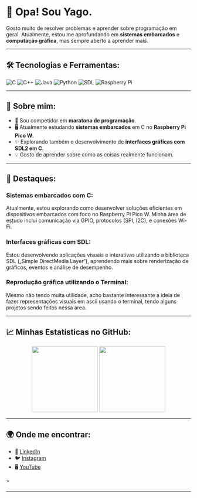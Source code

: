 # 👋 Opa! Sou **Yago**.

Gosto muito de resolver problemas e aprender sobre programação em geral. Atualmente, estou me aprofundando em **sistemas embarcados** e **computação gráfica**, mas sempre aberto a aprender mais.

---

## 🛠️ Tecnologias e Ferramentas:

![C](https://img.shields.io/badge/-C-blue?style=flat-square&logo=c&logoColor=white)
![C++](https://img.shields.io/badge/-C++-00599C?style=flat-square&logo=cplusplus&logoColor=white)
![Java](https://img.shields.io/badge/-Java-red?style=flat-square&logo=java&logoColor=white)
![Python](https://img.shields.io/badge/-Python-3776AB?style=flat-square&logo=python&logoColor=white)
![SDL](https://img.shields.io/badge/-SDL-FF6C37?style=flat-square&logo=SimpleDirectMediaLayer&logoColor=white)
![Raspberry Pi](https://img.shields.io/badge/-Raspberry%20Pi-C51A4A?style=flat-square&logo=raspberrypi&logoColor=white)

---

## 🚀 Sobre mim:

- 🧩 Sou competidor em **maratona de programação**.
- 🖥️ Atualmente estudando **sistemas embarcados** em C no **Raspberry Pi Pico W**.
- ✨ Explorando também o desenvolvimento de **interfaces gráficas com SDL2 em C**.
- 💡 Gosto de aprender sobre como as coisas realmente funcionam.

---

## 🌟 Destaques:

### Sistemas embarcados com C:
Atualmente, estou explorando como desenvolver soluções eficientes em dispositivos embarcados com foco no Raspberry Pi Pico W. Minha área de estudo inclui comunicação via GPIO, protocolos (SPI, I2C), e conexões Wi-Fi.

### Interfaces gráficas com SDL:
Estou desenvolvendo aplicações visuais e interativas utilizando a biblioteca SDL („Simple DirectMedia Layer“), aprendendo mais sobre renderização de gráficos, eventos e análise de desempenho.

### Reprodução gráfica utilizando o Terminal:
Mesmo não tendo muita utilidade, acho bastante interessante a ideia de fazer representações visuais em ascii usando o terminal, tendo alguns projetos sendo feitos nessa área.

---

## 📈 Minhas Estatísticas no GitHub:

<div align="center">
  <img height="180em" src="https://github-readme-stats.vercel.app/api?username=yaaggo&show_icons=true&theme=radical&include_all_commits=true&count_private=true"/>
  <img height="180em" src="https://github-readme-stats.vercel.app/api/top-langs/?username=yaaggo&layout=compact&langs_count=7&theme=radical"/>
</div>

---

## 🌍 Onde me encontrar:

- 💼 [LinkedIn](https://www.linkedin.com/in/yago-guirra-b88803229/)
- 🐦 [Instagram](https://www.instagram.com/y._ago/)
- 🖥️ [YouTube](https://www.youtube.com/@yago4614/streams)

⭐

---
